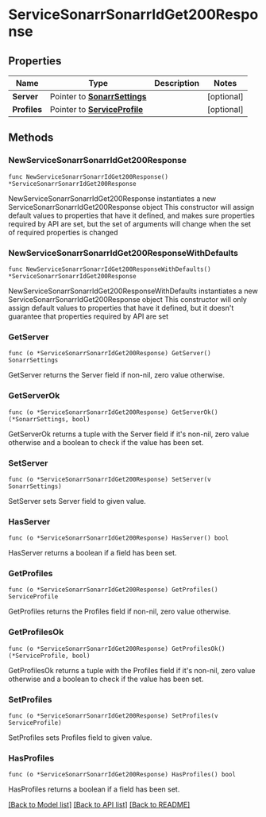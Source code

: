 # ServiceSonarrSonarrIdGet200Response

## Properties

Name | Type | Description | Notes
------------ | ------------- | ------------- | -------------
**Server** | Pointer to [**SonarrSettings**](SonarrSettings.md) |  | [optional] 
**Profiles** | Pointer to [**ServiceProfile**](ServiceProfile.md) |  | [optional] 

## Methods

### NewServiceSonarrSonarrIdGet200Response

`func NewServiceSonarrSonarrIdGet200Response() *ServiceSonarrSonarrIdGet200Response`

NewServiceSonarrSonarrIdGet200Response instantiates a new ServiceSonarrSonarrIdGet200Response object
This constructor will assign default values to properties that have it defined,
and makes sure properties required by API are set, but the set of arguments
will change when the set of required properties is changed

### NewServiceSonarrSonarrIdGet200ResponseWithDefaults

`func NewServiceSonarrSonarrIdGet200ResponseWithDefaults() *ServiceSonarrSonarrIdGet200Response`

NewServiceSonarrSonarrIdGet200ResponseWithDefaults instantiates a new ServiceSonarrSonarrIdGet200Response object
This constructor will only assign default values to properties that have it defined,
but it doesn't guarantee that properties required by API are set

### GetServer

`func (o *ServiceSonarrSonarrIdGet200Response) GetServer() SonarrSettings`

GetServer returns the Server field if non-nil, zero value otherwise.

### GetServerOk

`func (o *ServiceSonarrSonarrIdGet200Response) GetServerOk() (*SonarrSettings, bool)`

GetServerOk returns a tuple with the Server field if it's non-nil, zero value otherwise
and a boolean to check if the value has been set.

### SetServer

`func (o *ServiceSonarrSonarrIdGet200Response) SetServer(v SonarrSettings)`

SetServer sets Server field to given value.

### HasServer

`func (o *ServiceSonarrSonarrIdGet200Response) HasServer() bool`

HasServer returns a boolean if a field has been set.

### GetProfiles

`func (o *ServiceSonarrSonarrIdGet200Response) GetProfiles() ServiceProfile`

GetProfiles returns the Profiles field if non-nil, zero value otherwise.

### GetProfilesOk

`func (o *ServiceSonarrSonarrIdGet200Response) GetProfilesOk() (*ServiceProfile, bool)`

GetProfilesOk returns a tuple with the Profiles field if it's non-nil, zero value otherwise
and a boolean to check if the value has been set.

### SetProfiles

`func (o *ServiceSonarrSonarrIdGet200Response) SetProfiles(v ServiceProfile)`

SetProfiles sets Profiles field to given value.

### HasProfiles

`func (o *ServiceSonarrSonarrIdGet200Response) HasProfiles() bool`

HasProfiles returns a boolean if a field has been set.


[[Back to Model list]](../README.md#documentation-for-models) [[Back to API list]](../README.md#documentation-for-api-endpoints) [[Back to README]](../README.md)


